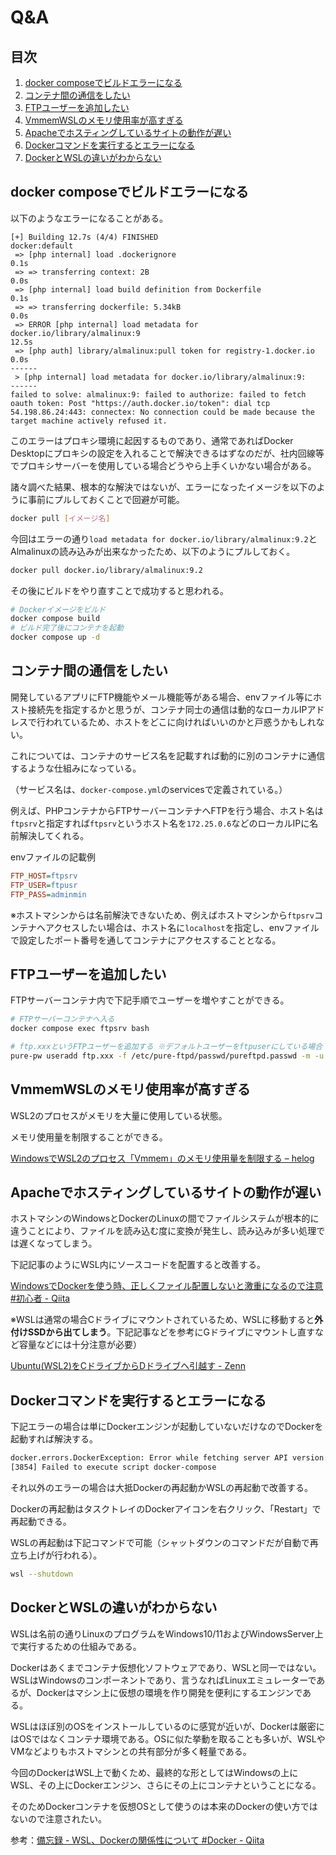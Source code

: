 # Q&A

## 目次

1. [docker composeでビルドエラーになる](#docker-composeでビルドエラーになる)
1. [コンテナ間の通信をしたい](#コンテナ間の通信をしたい)
1. [FTPユーザーを追加したい](#ftpユーザーを追加したい)
1. [VmmemWSLのメモリ使用率が高すぎる](#vmmemwslのメモリ使用率が高すぎる)
1. [Apacheでホスティングしているサイトの動作が遅い](#apacheでホスティングしているサイトの動作が遅い)
1. [Dockerコマンドを実行するとエラーになる](#dockerコマンドを実行するとエラーになる)
1. [DockerとWSLの違いがわからない](#dockerとwslの違いがわからない)

## docker composeでビルドエラーになる

以下のようなエラーになることがある。

```
[+] Building 12.7s (4/4) FINISHED                                                                        docker:default
 => [php internal] load .dockerignore                                                                              0.1s
 => => transferring context: 2B                                                                                    0.0s
 => [php internal] load build definition from Dockerfile                                                           0.1s
 => => transferring dockerfile: 5.34kB                                                                             0.0s
 => ERROR [php internal] load metadata for docker.io/library/almalinux:9                                          12.5s
 => [php auth] library/almalinux:pull token for registry-1.docker.io                                               0.0s
------
 > [php internal] load metadata for docker.io/library/almalinux:9:
------
failed to solve: almalinux:9: failed to authorize: failed to fetch oauth token: Post "https://auth.docker.io/token": dial tcp 54.198.86.24:443: connectex: No connection could be made because the target machine actively refused it.
```

このエラーはプロキシ環境に起因するものであり、通常であればDocker Desktopにプロキシの設定を入れることで解決できるはずなのだが、社内回線等でプロキシサーバーを使用している場合どうやら上手くいかない場合がある。

諸々調べた結果、根本的な解決ではないが、エラーになったイメージを以下のように事前にプルしておくことで回避が可能。

```bash
docker pull [イメージ名]
```

今回はエラーの通り`load metadata for docker.io/library/almalinux:9.2`とAlmalinuxの読み込みが出来なかったため、以下のようにプルしておく。

```bash
docker pull docker.io/library/almalinux:9.2
```

その後にビルドをやり直すことで成功すると思われる。

```bash
# Dockerイメージをビルド
docker compose build
# ビルド完了後にコンテナを起動
docker compose up -d
```

## コンテナ間の通信をしたい

開発しているアプリにFTP機能やメール機能等がある場合、envファイル等にホスト接続先を指定するかと思うが、コンテナ同士の通信は動的なローカルIPアドレスで行われているため、ホストをどこに向ければいいのかと戸惑うかもしれない。

これについては、コンテナのサービス名を記載すれば動的に別のコンテナに通信するような仕組みになっている。

（サービス名は、`docker-compose.yml`のservicesで定義されている。）

例えば、PHPコンテナからFTPサーバーコンテナへFTPを行う場合、ホスト名は`ftpsrv`と指定すれば`ftpsrv`というホスト名を`172.25.0.6`などのローカルIPに名前解決してくれる。

envファイルの記載例

```ini
FTP_HOST=ftpsrv
FTP_USER=ftpusr
FTP_PASS=adminmin
```

※ホストマシンからは名前解決できないため、例えばホストマシンから`ftpsrv`コンテナへアクセスしたい場合は、ホスト名に`localhost`を指定し、envファイルで設定したポート番号を通してコンテナにアクセスすることとなる。

## FTPユーザーを追加したい

FTPサーバーコンテナ内で下記手順でユーザーを増やすことができる。

```bash
# FTPサーバーコンテナへ入る
docker compose exec ftpsrv bash

# ftp.xxxというFTPユーザーを追加する ※デフォルトユーザーをftpuserにしている場合
pure-pw useradd ftp.xxx -f /etc/pure-ftpd/passwd/pureftpd.passwd -m -u ftpuser -d /home/ftpuser/ftp.xxx
```

## VmmemWSLのメモリ使用率が高すぎる

WSL2のプロセスがメモリを大量に使用している状態。

メモリ使用量を制限することができる。

[WindowsでWSL2のプロセス「Vmmem」のメモリ使用量を制限する &#8211; helog](https://helog.jp/windows/vmmem-memory/)

## Apacheでホスティングしているサイトの動作が遅い

ホストマシンのWindowsとDockerのLinuxの間でファイルシステムが根本的に違うことにより、ファイルを読み込む度に変換が発生し、読み込みが多い処理では遅くなってしまう。

下記記事のようにWSL内にソースコードを配置すると改善する。

[WindowsでDockerを使う時、正しくファイル配置しないと激重になるので注意 #初心者 - Qiita](https://qiita.com/minato-naka/items/84508472c04f628e576e)

※WSLは通常の場合Cドライブにマウントされているため、WSLに移動すると**外付けSSDから出てしまう**。下記記事などを参考にGドライブにマウントし直すなど容量などには十分注意が必要）

[Ubuntu(WSL2)をCドライブからDドライブへ引越す - Zenn](https://zenn.dev/shittoku_xxx/articles/066cfd072d87a1)

## Dockerコマンドを実行するとエラーになる

下記エラーの場合は単にDockerエンジンが起動していないだけなのでDockerを起動すれば解決する。

```bash
docker.errors.DockerException: Error while fetching server API version: ('Connection aborted.', FileNotFoundError(2, 'No such file or directory'))
[3854] Failed to execute script docker-compose
```

それ以外のエラーの場合は大抵Dockerの再起動かWSLの再起動で改善する。

Dockerの再起動はタスクトレイのDockerアイコンを右クリック、「Restart」で再起動できる。

WSLの再起動は下記コマンドで可能（シャットダウンのコマンドだが自動で再立ち上げが行われる）。

```bash
wsl --shutdown
```

## DockerとWSLの違いがわからない

WSLは名前の通りLinuxのプログラムをWindows10/11およびWindowsServer上で実行するための仕組みである。

Dockerはあくまでコンテナ仮想化ソフトウェアであり、WSLと同一ではない。
WSLはWindowsのコンポーネントであり、言うなればLinuxエミュレーターであるが、Dockerはマシン上に仮想の環境を作り開発を便利にするエンジンである。

WSLはほぼ別のOSをインストールしているのに感覚が近いが、Dockerは厳密にはOSではなくコンテナ環境である。OSに似た挙動を取ることも多いが、WSLやVMなどよりもホストマシンとの共有部分が多く軽量である。

今回のDockerはWSL上で動くため、最終的な形としてはWindowsの上にWSL、その上にDockerエンジン、さらにその上にコンテナということになる。

そのためDockerコンテナを仮想OSとして使うのは本来のDockerの使い方ではないので注意されたい。

参考：[備忘録 - WSL、Dockerの関係性について #Docker - Qiita](https://qiita.com/takmot/items/2274d6cdf648eb135a18)
